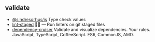 ## validate

- [@sindresorhus/is](https://github.com/sindresorhus/is) Type check values
- [lint-staged](https://github.com/okonet/lint-staged) 🚫💩 — Run linters on git staged files
- [dependency-cruiser](https://github.com/sverweij/dependency-cruiser) Validate and visualize dependencies. Your rules. JavaScript, TypeScript, CoffeeScript. ES6, CommonJS, AMD.
